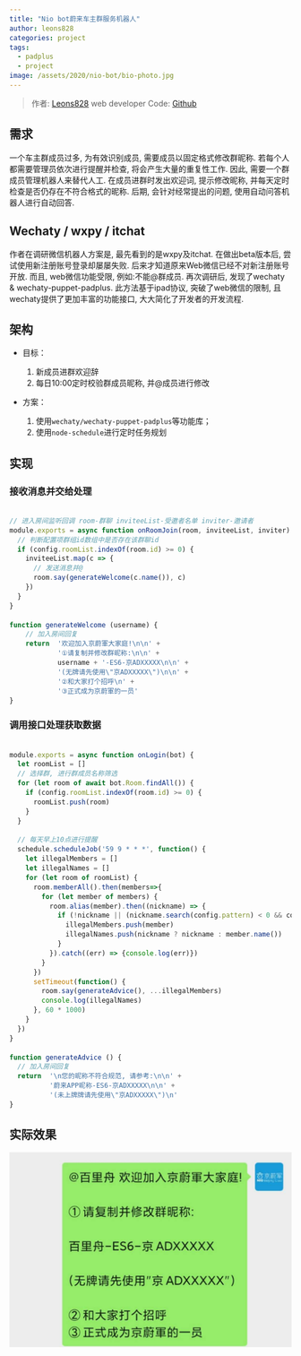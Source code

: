 ```yaml
---
title: "Nio bot蔚来车主群服务机器人"
author: leons828
categories: project
tags:
  - padplus
  - project
image: /assets/2020/nio-bot/bio-photo.jpg
---
```


> 作者: [Leons828](https://github.com/Leons828) web developer
> Code: [Github](https://github.com/Leons828/nio-bot)

## 需求

一个车主群成员过多, 为有效识别成员, 需要成员以固定格式修改群昵称. 若每个人都需要管理员依次进行提醒并检查, 将会产生大量的重复性工作.
因此, 需要一个群成员管理机器人来替代人工. 在成员进群时发出欢迎词, 提示修改昵称, 并每天定时检查是否仍存在不符合格式的昵称.
后期, 会针对经常提出的问题, 使用自动问答机器人进行自动回答.

## Wechaty / wxpy / itchat

作者在调研微信机器人方案是, 最先看到的是wxpy及itchat. 在做出beta版本后, 尝试使用新注册账号登录却屡屡失败. 后来才知道原来Web微信已经不对新注册账号开放.
而且, web微信功能受限, 例如:不能@群成员.
再次调研后, 发现了wechaty & wechaty-puppet-padplus. 此方法基于ipad协议, 突破了web微信的限制, 且wechaty提供了更加丰富的功能接口, 大大简化了开发者的开发流程.

## 架构

- 目标：
  1. 新成员进群欢迎辞
  2. 每日10:00定时校验群成员昵称, 并@成员进行修改

- 方案：
  1. 使用`wechaty/wechaty-puppet-padplus`等功能库；
  2. 使用`node-schedule`进行定时任务规划

## 实现

### 接收消息并交给处理

```javascript

// 进入房间监听回调 room-群聊 inviteeList-受邀者名单 inviter-邀请者
module.exports = async function onRoomJoin(room, inviteeList, inviter) {
  // 判断配置项群组id数组中是否存在该群聊id
  if (config.roomList.indexOf(room.id) >= 0) {
    inviteeList.map(c => {
      // 发送消息并@
      room.say(generateWelcome(c.name()), c)
    })
  }
}

function generateWelcome (username) {
    // 加入房间回复
    return  '欢迎加入京蔚軍大家庭!\n\n' +
            '①请复制并修改群昵称:\n\n' +
            username + '-ES6-京ADXXXXX\n\n' +
            '(无牌请先使用\"京ADXXXXX\")\n\n' +
            '②和大家打个招呼\n' +
            '③正式成为京蔚軍的一员'
}

```

### 调用接口处理获取数据

```javascript

module.exports = async function onLogin(bot) {
  let roomList = []
  // 选择群, 进行群成员名称筛选
  for (let room of await bot.Room.findAll()) {
    if (config.roomList.indexOf(room.id) >= 0) {
      roomList.push(room)
    }
  }

  // 每天早上10点进行提醒
  schedule.scheduleJob('59 9 * * *', function() {
    let illegalMembers = []
    let illegalNames = []
    for (let room of roomList) {
      room.memberAll().then(members=>{
        for (let member of members) {
          room.alias(member).then((nickname) => {
            if (!nickname || (nickname.search(config.pattern) < 0 && config.whitelist.indexOf(nickname) < 0)) {  
              illegalMembers.push(member)
              illegalNames.push(nickname ? nickname : member.name())
            }
          }).catch((err) => {console.log(err)})
        }
      })
      setTimeout(function() {
        room.say(generateAdvice(), ...illegalMembers)
        console.log(illegalNames)
      }, 60 * 1000)
    }
  })
}

function generateAdvice () {
  // 加入房间回复
  return  '\n您的昵称不符合规范, 请参考:\n\n' +
          '蔚来APP昵称-ES6-京ADXXXXX\n\n' +
          '(未上牌牌请先使用\"京ADXXXXX\")\n'
}

```

## 实际效果

![Welcome](/assets/2020/nio-bot/welcome.jpeg)
